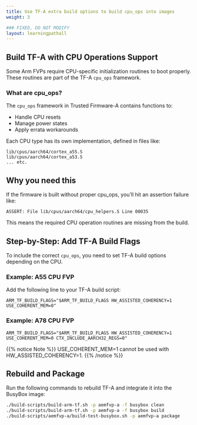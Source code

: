 ```yaml
---
title: Use TF-A extra build options to build cpu_ops into images
weight: 3

### FIXED, DO NOT MODIFY
layout: learningpathall
---
```


## Build TF-A with CPU Operations Support

Some Arm FVPs require CPU-specific initialization routines to boot properly. These routines are part of the TF-A `cpu_ops` framework.

### What are cpu_ops?
The `cpu_ops` framework in Trusted Firmware-A contains functions to:
- Handle CPU resets
- Manage power states
- Apply errata workarounds

Each CPU type has its own implementation, defined in files like:
```output
lib/cpus/aarch64/cortex_a55.S
lib/cpus/aarch64/cortex_a53.S
... etc.
```

## Why you need this

If the firmware is built without proper cpu_ops, you’ll hit an assertion failure like:

```output
ASSERT: File lib/cpus/aarch64/cpu_helpers.S Line 00035
```

This means the required CPU operation routines are missing from the build.

## Step-by-Step: Add TF-A Build Flags

To include the correct `cpu_ops`, you need to set TF-A build options depending on the CPU.

### Example: A55 CPU FVP

Add the following line to your TF-A build script:

```output
ARM_TF_BUILD_FLAGS="$ARM_TF_BUILD_FLAGS HW_ASSISTED_COHERENCY=1 USE_COHERENT_MEM=0"
```

### Example: A78 CPU FVP
```output
ARM_TF_BUILD_FLAGS="$ARM_TF_BUILD_FLAGS HW_ASSISTED_COHERENCY=1 USE_COHERENT_MEM=0 CTX_INCLUDE_AARCH32_REGS=0"
```
{{% notice Note %}}
USE_COHERENT_MEM=1 cannot be used with HW_ASSISTED_COHERENCY=1.
{{% /notice %}}

## Rebuild and Package

Run the following commands to rebuild TF-A and integrate it into the BusyBox image:
```bash
./build-scripts/build-arm-tf.sh -p aemfvp-a -f busybox clean
./build-scripts/build-arm-tf.sh -p aemfvp-a -f busybox build
./build-scripts/aemfvp-a/build-test-busybox.sh -p aemfvp-a package
```
